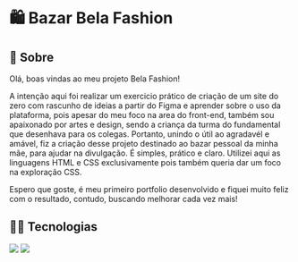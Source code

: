 <h1>🛍️ Bazar Bela Fashion</h1>

<h2>📝 Sobre</h2>
<p>Olá, boas vindas ao meu projeto Bela Fashion! 
  
A intenção aqui foi realizar um exercicio prático de criação de um site do zero com rascunho de ideias a partir do Figma e aprender sobre o uso da plataforma, pois apesar do meu foco na area do front-end, também sou apaixonado por artes e design, sendo a criança da turma do fundamental que desenhava para os colegas. Portanto, unindo o útil ao agradavél e amável, fiz a criação desse projeto destinado ao bazar pessoal da minha mãe, para ajudar na divulgação. É simples, prático e claro. Utilizei aqui as linguagens HTML e CSS exclusivamente pois também queria dar um foco na exploração CSS.
<p>Espero que goste, é meu primeiro portfolio desenvolvido e fiquei muito feliz com o resultado, contudo, buscando melhorar cada vez mais!</p>

## 👨‍💻 Tecnologias
<div>
  <img src="https://img.shields.io/badge/HTML-239120?style=for-the-badge&logo=html5&logoColor=white">
  <img src="https://img.shields.io/badge/CSS-239120?&style=for-the-badge&logo=css3&logoColor=white">
</div>
